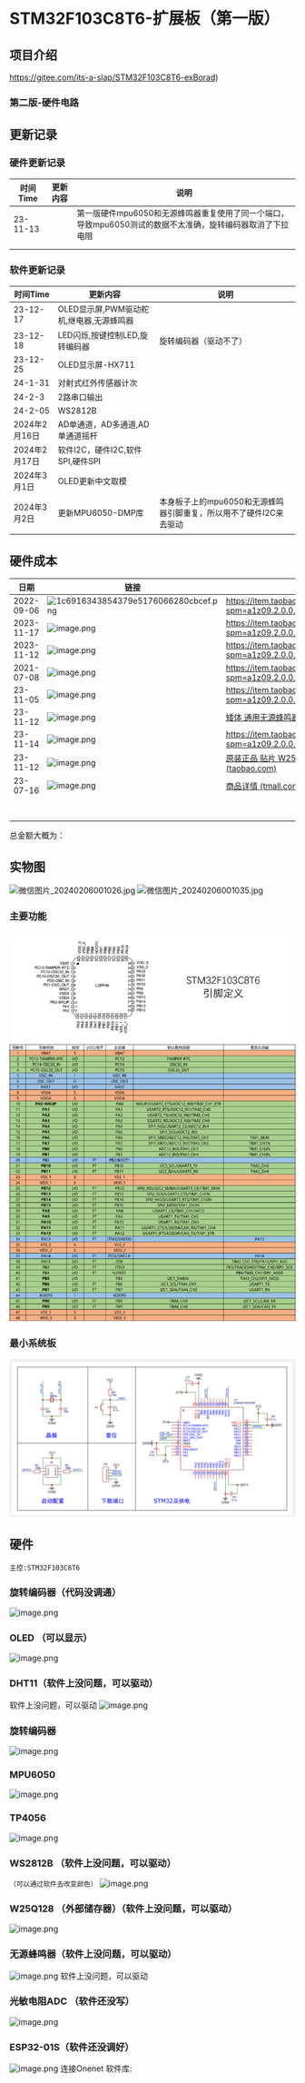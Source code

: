 # STM32F103C8T6-扩展板（第一版）



## 项目介绍

https://gitee.com/its-a-slap/STM32F103C8T6-exBorad)



### 第二版-硬件电路





## 更新记录

### 硬件更新记录



| 时间Time | 更新内容 | 说明                                                         |
| -------- | -------- | ------------------------------------------------------------ |
| 23-11-13 |          | 第一版硬件mpu6050和无源蜂鸣器重复使用了同一个端口，导致mpu6050测试的数据不太准确，旋转编码器取消了下拉电阻 |
|          |          |                                                              |
|          |          |                                                              |





### 软件更新记录

| 时间Time      | 更新内容                                 | 说明                                                         |
| ------------- | ---------------------------------------- | ------------------------------------------------------------ |
| 23-12-17      | OLED显示屏,PWM驱动舵机,继电器,无源蜂鸣器 |                                                              |
| 23-12-18      | LED闪烁,按键控制LED,旋转编码器           | 旋转编码器（驱动不了）                                       |
| 23-12-25      | OLED显示屏-HX711                         |                                                              |
| 24-1-31       | 对射式红外传感器计次                     |                                                              |
| 24-2-3        | 2路串口输出                              |                                                              |
| 24-2-05       | WS2812B                                  |                                                              |
| 2024年2月16日 | AD单通道，AD多通道,AD单通道摇杆          |                                                              |
| 2024年2月17日 | 软件I2C，硬件I2C,软件SPI,硬件SPI         |                                                              |
| 2024年3月1日  | OLED更新中文取模                         |                                                              |
| 2024年3月2日  | 更新MPU6050-DMP库                        | 本身板子上的mpu6050和无源蜂鸣器引脚重复，所以用不了硬件I2C来去驱动 |
|               |                                          |                                                              |



## 硬件成本

| 日期       | 链接                                                         | 链接                                                         | 金额 |
| ---------- | ------------------------------------------------------------ | ------------------------------------------------------------ | ---- |
| 2022-09-06 | ![1c6916343854379e5176066280cbcef.png](//image.lceda.cn/pullimage/UQs1kzYUNvRW0AB8WWkw1v6gkHsFFu1u2NQXlfrL.png) | https://item.taobao.com/item.htm?spm=a1z09.2.0.0.76c72e8diCtTXZ&id=620064088112&_u=72teeq1c0983 | 9.2  |
| 2023-11-17 | ![image.png](//image.lceda.cn/pullimage/DNakS9YwtadYLVDg4vOApG2oPygryZEct913SZvm.png) | https://item.taobao.com/item.htm?spm=a1z09.2.0.0.76c72e8diCtTXZ&id=554291566489&_u=72teeq1ca1ab | 2.7  |
| 2023-11-12 | ![image.png](//image.lceda.cn/pullimage/FOpBZas3UewuF5VoDbC3Bs2XgdcrJXgLdpQqoSZF.png) | https://item.taobao.com/item.htm?spm=a1z09.2.0.0.76c72e8diCtTXZ&id=693325195287&_u=72teeq1c8c00 | 1.43 |
| 2021-07-08 | ![image.png](//image.lceda.cn/pullimage/wOJxGm7ESJmWd1vVDvF1a5IQr6dlGRvUMwvoMhkj.png) | https://item.taobao.com/item.htm?spm=a1z09.2.0.0.76c72e8diCtTXZ&id=562145367495&_u=72teeq1c09a1 | 12   |
| 23-11-05   | ![image.png](//image.lceda.cn/pullimage/yp6bRnLJnhFvGwmPc1VEUyEcEYMXgIQHne9IsGUg.png) | https://item.taobao.com/item.htm?spm=a1z09.2.0.0.76c72e8diCtTXZ&id=696015063073&_u=72teeq1cdc85 | 1.82 |
| 23-11-12   | ![image.png](//image.lceda.cn/pullimage/Mlzi2QdiKdPlE3vaxoCnHTkWbEKouuQgmFMSdpyI.png) | [矮体 通用无源蜂鸣器 电磁式 阻抗16欧 直流电阻16欧 (5个)-tmall.com天猫](https://detail.tmall.com/item.htm?_u=72teeq1ccd11&id=41297077381&spm=a1z09.2.0.0.76c72e8diCtTXZ) | 1.87 |
| 23-11-14   | ![image.png](//image.lceda.cn/pullimage/vrIjvaRi1z0mRkQJdWHrHFdNlm3Axy450l5P9iOn.png) | https://item.taobao.com/item.htm?spm=a1z09.2.0.0.76c72e8diCtTXZ&id=686018450822&_u=72teeq1c4583 | 1.25 |
| 23-11-12   | ![image.png](//image.lceda.cn/pullimage/CkPgw8vBKBK2Dt1jS2JH7ugaEr6p09pjh57C4GGr.png) | [原装正品 贴片 W25Q128JVSIQ SOIC-8 128Mbit FLASH存储器芯片-淘宝网 (taobao.com)](https://item.taobao.com/item.htm?spm=a1z09.2.0.0.76c72e8diCtTXZ&id=564591570051&_u=72teeq1c3a8c) | 3.93 |
| 23-07-16   | ![image.png](//image.lceda.cn/pullimage/DXfbW7fD9NmBg5CWIfRuRQ3vEKWuVO2HvZ4daQEG.png) | [商品详情 (tmall.com)](https://detail.tmall.com/item.htm?id=674326140215&spm=a1z09.2.0.0.76c72e8dJBSJ3T&_u=72teeq1c512d) | 7.68 |
|            |                                                              |                                                              |      |
|            |                                                              |                                                              |      |
|            |                                                              |                                                              |      |
|            |                                                              |                                                              |      |
|            |                                                              |                                                              |      |
|            |                                                              |                                                              |      |
|            |                                                              |                                                              |      |
|            |                                                              |                                                              |      |

总金额大概为：



## 实物图

![微信图片_20240206001026.jpg](//image.lceda.cn/pullimage/lwR218CULsUjQsvqIeA2H0cHt9rW8jrnQwB6dZot.jpeg)
![微信图片_20240206001035.jpg](//image.lceda.cn/pullimage/4tp85QK3t7GoE75Nk5UuE4QLINrSi0kkYtiK2otI.jpeg)

###  主要功能

![图片](README.assets/图片.png)

### 最小系统板

![image-20240229115931711](README.assets/image-20240229115931711.png)



## 硬件



`主控:STM32F103C8T6`


### 旋转编码器（代码没调通）

![image.png](//image.lceda.cn/pullimage/sosclFTLFlcKIFLjLxZ80mK9aMJzZ38HfBZAYiNy.png)

### OLED （可以显示）

![image.png](//image.lceda.cn/pullimage/GY5FOspRIGGbTHUdh7eZSfAdxCtoOxGiOQJmi44K.png)

### DHT11（软件上没问题，可以驱动）

软件上没问题，可以驱动
![image.png](//image.lceda.cn/pullimage/SukKBd1tZpKY6IRWG5TsbaSHHNFJv3r89LgwVzJH.png)

### 旋转编码器

![image.png](//image.lceda.cn/pullimage/hQ7Su4eR6v8qG56VlIBcT8MfJtL9FDRbzVV3prpj.png)

### MPU6050

![image.png](//image.lceda.cn/pullimage/X0Vk56b9s6949I2DqIkaleVQtOTMgwfE6NDb7Ec4.png)

### TP4056

![image.png](//image.lceda.cn/pullimage/lqdBmlNas6H5A1dNnZbYthLJjhZcI1C7eSvYE8AC.png)

###  WS2812B （软件上没问题，可以驱动）

`（可以通过软件去改变颜色）`
![image.png](//image.lceda.cn/pullimage/Gf8G0WfHpaYbnZPjOB0tyZEWxsNl7AsPupmE5QCw.png)

### W25Q128 （外部储存器）（软件上没问题，可以驱动）

![image.png](//image.lceda.cn/pullimage/zsp9od9lLfqwh04j5bSXcId9DuTmujl4MKNST8Bo.png)

### 无源蜂鸣器（软件上没问题，可以驱动）

![image.png](//image.lceda.cn/pullimage/g5tqBISDHiXbPnebV223J2jSYxADcC69feuKVrsx.png)
软件上没问题，可以驱动

### 光敏电阻ADC （软件还没写）

![image.png](//image.lceda.cn/pullimage/TuO3HnJbw4BHyzKKZf4c0JstWp1kMYcJrrgP5vC7.png)

### ESP32-01S（软件还没调好）

![image.png](//image.lceda.cn/pullimage/7WKeYXc72zuMANqafeOzLGra5IONaoIjq3ZhrbG8.png)
连接Onenet
软件库:





##  